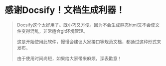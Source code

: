 # 感谢Docsify！文档生成利器！

> Docsify这个太好用了。既小巧又方便。因为不会生成静态html又不会使文件变得混乱，非常适合git环境管理。
>
> 这是开始使用此软件，慢慢会建议大家接口等规范文档，都通过这种形式来发布。
>
> 由于使用时间尚短，如果给大家带来麻烦，深表歉意！
